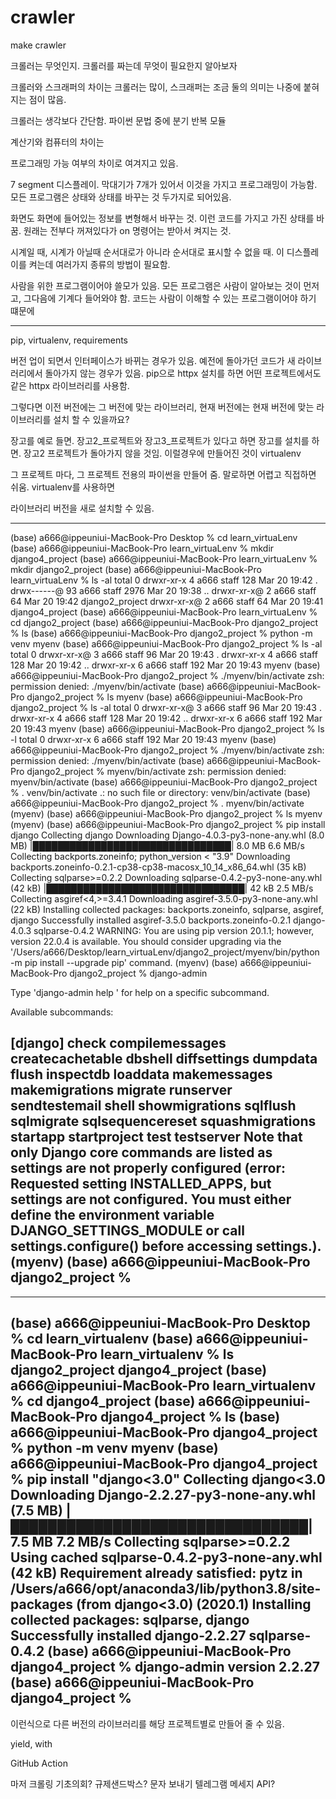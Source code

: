 # crawler
make crawler

크롤러는 무엇인지. 크롤러를 짜는데 무엇이 필요한지 알아보자

크롤러와 스크래퍼의 차이는 크롤러는 많이, 스크래퍼는 조금 둘의 의미는 나중에 붙혀지는 점이 많음. 

크롤러는 생각보다 간단함. 
파이썬 문법 중에 분기 반복 모듈 

계산기와 컴퓨터의 차이는 

프로그래밍 가능 여부의 차이로 여겨지고 있음. 

7 segment 디스플레이. 막대기가 7개가 있어서 이것을 가지고 프로그래밍이 가능함. 
모든 프로그램은 상태와 상태를 바꾸는 것 두가지로 되어있음. 

화면도 화면에 들어있는 정보를 변형해서 바꾸는 것. 이런 코드를 가지고 가진 상태를 바꿈. 
원래는 전부다 꺼져있다가 on 명령어는 받아서 켜지는 것. 

시계일 때, 시계가 아닐때 순서대로가 아니라 순서대로 표시할 수 없을 때. 
이 디스플레이를 켜는데 여러가지 종류의 방법이 필요함. 

사람을 위한 프로그램이어야 쓸모가 있음. 모든 프로그램은 사람이 알아보는 것이 먼저고, 그다음에 기계다 들어와야 함. 
코드는 사람이 이해할 수 있는 프로그램이어야 하기 떄문에

---
pip, virtualenv, requirements

버전 업이 되면서 인터페이스가 바뀌는 경우가 있음. 
예전에 돌아가던 코드가 새 라이브러리에서 돌아가지 않는 경우가 있음. 
pip으로 httpx 설치를 하면 어떤 프로젝트에서도 같은 httpx 라이브러리를 사용함. 

그렇다면 이전 버전에는 그 버전에 맞는 라이브러리, 현재 버전에는 현재 버전에 맞는 라이브러리를 설치 할 수 있을까요?

장고를 예로 들면. 장고2_프로젝트와 장고3_프로젝트가 있다고 하면 장고를 설치를 하면. 장고2 프로젝트가 돌아가지 않을 것임. 이럴경우에 만들어진 것이 virtualenv

그 프로젝트 마다, 그 프로젝트 전용의 파이썬을 만들어 줌. 말로하면 어렵고 직접하면 쉬움. 
virtualenv를 사용하면 

라이브러리 버전을 새로 설치할 수 있음. 

---
(base) a666@ippeuniui-MacBook-Pro Desktop % cd learn_virtuaLenv
(base) a666@ippeuniui-MacBook-Pro learn_virtuaLenv % mkdir django4_project
(base) a666@ippeuniui-MacBook-Pro learn_virtuaLenv % mkdir django2_project
(base) a666@ippeuniui-MacBook-Pro learn_virtuaLenv % ls -al
total 0
drwxr-xr-x   4 a666  staff   128 Mar 20 19:42 .
drwx------@ 93 a666  staff  2976 Mar 20 19:38 ..
drwxr-xr-x@  2 a666  staff    64 Mar 20 19:42 django2_project
drwxr-xr-x@  2 a666  staff    64 Mar 20 19:41 django4_project
(base) a666@ippeuniui-MacBook-Pro learn_virtuaLenv % cd django2_project 
(base) a666@ippeuniui-MacBook-Pro django2_project % ls
(base) a666@ippeuniui-MacBook-Pro django2_project % python -m venv myenv
(base) a666@ippeuniui-MacBook-Pro django2_project % ls -al
total 0
drwxr-xr-x@ 3 a666  staff   96 Mar 20 19:43 .
drwxr-xr-x  4 a666  staff  128 Mar 20 19:42 ..
drwxr-xr-x  6 a666  staff  192 Mar 20 19:43 myenv
(base) a666@ippeuniui-MacBook-Pro django2_project % ./myenv/bin/activate
zsh: permission denied: ./myenv/bin/activate
(base) a666@ippeuniui-MacBook-Pro django2_project % ls
myenv
(base) a666@ippeuniui-MacBook-Pro django2_project % ls -al
total 0
drwxr-xr-x@ 3 a666  staff   96 Mar 20 19:43 .
drwxr-xr-x  4 a666  staff  128 Mar 20 19:42 ..
drwxr-xr-x  6 a666  staff  192 Mar 20 19:43 myenv
(base) a666@ippeuniui-MacBook-Pro django2_project % ls -l
total 0
drwxr-xr-x  6 a666  staff  192 Mar 20 19:43 myenv
(base) a666@ippeuniui-MacBook-Pro django2_project % ./myenv/bin/activate
zsh: permission denied: ./myenv/bin/activate
(base) a666@ippeuniui-MacBook-Pro django2_project % myenv/bin/activate
zsh: permission denied: myenv/bin/activate
(base) a666@ippeuniui-MacBook-Pro django2_project % . venv/bin/activate
.: no such file or directory: venv/bin/activate
(base) a666@ippeuniui-MacBook-Pro django2_project % . myenv/bin/activate
(myenv) (base) a666@ippeuniui-MacBook-Pro django2_project % ls
myenv
(myenv) (base) a666@ippeuniui-MacBook-Pro django2_project % pip install django
Collecting django
  Downloading Django-4.0.3-py3-none-any.whl (8.0 MB)
     |████████████████████████████████| 8.0 MB 6.6 MB/s 
Collecting backports.zoneinfo; python_version < "3.9"
  Downloading backports.zoneinfo-0.2.1-cp38-cp38-macosx_10_14_x86_64.whl (35 kB)
Collecting sqlparse>=0.2.2
  Downloading sqlparse-0.4.2-py3-none-any.whl (42 kB)
     |████████████████████████████████| 42 kB 2.5 MB/s 
Collecting asgiref<4,>=3.4.1
  Downloading asgiref-3.5.0-py3-none-any.whl (22 kB)
Installing collected packages: backports.zoneinfo, sqlparse, asgiref, django
Successfully installed asgiref-3.5.0 backports.zoneinfo-0.2.1 django-4.0.3 sqlparse-0.4.2
WARNING: You are using pip version 20.1.1; however, version 22.0.4 is available.
You should consider upgrading via the '/Users/a666/Desktop/learn_virtuaLenv/django2_project/myenv/bin/python -m pip install --upgrade pip' command.
(myenv) (base) a666@ippeuniui-MacBook-Pro django2_project % django-admin

Type 'django-admin help <subcommand>' for help on a specific subcommand.

Available subcommands:

[django]
    check
    compilemessages
    createcachetable
    dbshell
    diffsettings
    dumpdata
    flush
    inspectdb
    loaddata
    makemessages
    makemigrations
    migrate
    runserver
    sendtestemail
    shell
    showmigrations
    sqlflush
    sqlmigrate
    sqlsequencereset
    squashmigrations
    startapp
    startproject
    test
    testserver
Note that only Django core commands are listed as settings are not properly configured (error: Requested setting INSTALLED_APPS, but settings are not configured. You must either define the environment variable DJANGO_SETTINGS_MODULE or call settings.configure() before accessing settings.).
(myenv) (base) a666@ippeuniui-MacBook-Pro django2_project % 
---

---
  (base) a666@ippeuniui-MacBook-Pro Desktop % cd learn_virtualenv
(base) a666@ippeuniui-MacBook-Pro learn_virtualenv % ls
django2_project	django4_project
(base) a666@ippeuniui-MacBook-Pro learn_virtualenv % cd django4_project
(base) a666@ippeuniui-MacBook-Pro django4_project % ls
(base) a666@ippeuniui-MacBook-Pro django4_project % python -m venv myenv
(base) a666@ippeuniui-MacBook-Pro django4_project % pip install "django<3.0"
Collecting django<3.0
  Downloading Django-2.2.27-py3-none-any.whl (7.5 MB)
     |████████████████████████████████| 7.5 MB 7.2 MB/s 
Collecting sqlparse>=0.2.2
  Using cached sqlparse-0.4.2-py3-none-any.whl (42 kB)
Requirement already satisfied: pytz in /Users/a666/opt/anaconda3/lib/python3.8/site-packages (from django<3.0) (2020.1)
Installing collected packages: sqlparse, django
Successfully installed django-2.2.27 sqlparse-0.4.2
(base) a666@ippeuniui-MacBook-Pro django4_project % django-admin version
2.2.27
(base) a666@ippeuniui-MacBook-Pro django4_project % 
---
  
  이런식으로 다른 버전의 라이브러리를 해당 프로젝트별로 만들어 줄 수 있음. 
  
yield, with

GitHub Action

마저 크롤링
기초의회?
규제샌드박스?
문자 보내기
텔레그램 메세지 API?
